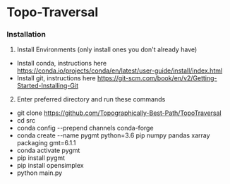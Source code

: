 # Topo-Traversal
### Installation
1) Install Environments (only install ones you don't already have)
- Install conda, instructions here https://conda.io/projects/conda/en/latest/user-guide/install/index.html
- Install git, instructions here https://git-scm.com/book/en/v2/Getting-Started-Installing-Git
2) Enter preferred directory and run these commands
- git clone https://github.com/Topographically-Best-Path/TopoTraversal
- cd src
- conda config --prepend channels conda-forge
- conda create --name pygmt python=3.6 pip numpy pandas xarray packaging gmt=6.1.1
- conda activate pygmt
- pip install pygmt
- pip install opensimplex
- python main.py
